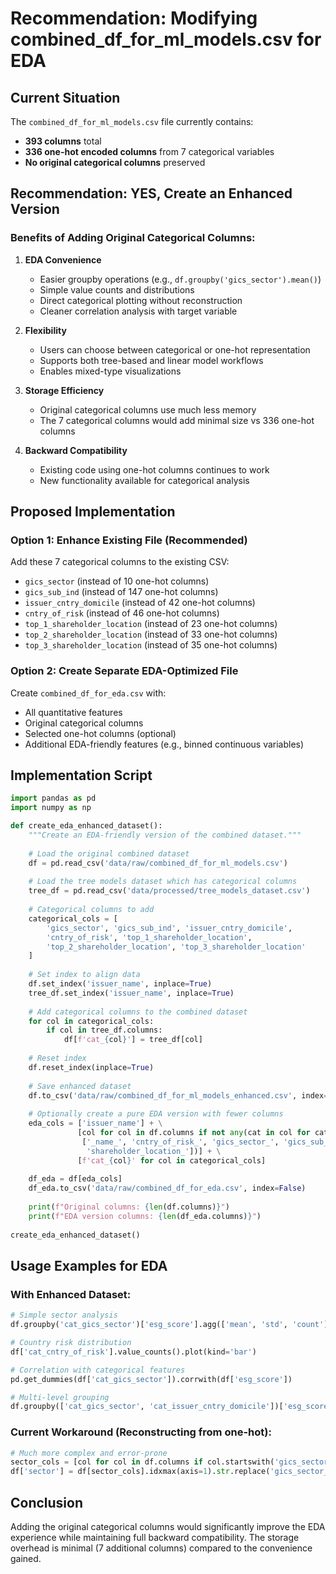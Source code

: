 # Recommendation: Modifying combined_df_for_ml_models.csv for EDA

## Current Situation

The `combined_df_for_ml_models.csv` file currently contains:
- **393 columns** total
- **336 one-hot encoded columns** from 7 categorical variables
- **No original categorical columns** preserved

## Recommendation: YES, Create an Enhanced Version

### Benefits of Adding Original Categorical Columns:

1. **EDA Convenience**
   - Easier groupby operations (e.g., `df.groupby('gics_sector').mean()`)
   - Simple value counts and distributions
   - Direct categorical plotting without reconstruction
   - Cleaner correlation analysis with target variable

2. **Flexibility**
   - Users can choose between categorical or one-hot representation
   - Supports both tree-based and linear model workflows
   - Enables mixed-type visualizations

3. **Storage Efficiency**
   - Original categorical columns use much less memory
   - The 7 categorical columns would add minimal size vs 336 one-hot columns

4. **Backward Compatibility**
   - Existing code using one-hot columns continues to work
   - New functionality available for categorical analysis

## Proposed Implementation

### Option 1: Enhance Existing File (Recommended)
Add these 7 categorical columns to the existing CSV:
- `gics_sector` (instead of 10 one-hot columns)
- `gics_sub_ind` (instead of 147 one-hot columns)
- `issuer_cntry_domicile` (instead of 42 one-hot columns)
- `cntry_of_risk` (instead of 46 one-hot columns)
- `top_1_shareholder_location` (instead of 23 one-hot columns)
- `top_2_shareholder_location` (instead of 33 one-hot columns)
- `top_3_shareholder_location` (instead of 35 one-hot columns)

### Option 2: Create Separate EDA-Optimized File
Create `combined_df_for_eda.csv` with:
- All quantitative features
- Original categorical columns
- Selected one-hot columns (optional)
- Additional EDA-friendly features (e.g., binned continuous variables)

## Implementation Script

```python
import pandas as pd
import numpy as np

def create_eda_enhanced_dataset():
    """Create an EDA-friendly version of the combined dataset."""
    
    # Load the original combined dataset
    df = pd.read_csv('data/raw/combined_df_for_ml_models.csv')
    
    # Load the tree models dataset which has categorical columns
    tree_df = pd.read_csv('data/processed/tree_models_dataset.csv')
    
    # Categorical columns to add
    categorical_cols = [
        'gics_sector', 'gics_sub_ind', 'issuer_cntry_domicile',
        'cntry_of_risk', 'top_1_shareholder_location',
        'top_2_shareholder_location', 'top_3_shareholder_location'
    ]
    
    # Set index to align data
    df.set_index('issuer_name', inplace=True)
    tree_df.set_index('issuer_name', inplace=True)
    
    # Add categorical columns to the combined dataset
    for col in categorical_cols:
        if col in tree_df.columns:
            df[f'cat_{col}'] = tree_df[col]
    
    # Reset index
    df.reset_index(inplace=True)
    
    # Save enhanced dataset
    df.to_csv('data/raw/combined_df_for_ml_models_enhanced.csv', index=False)
    
    # Optionally create a pure EDA version with fewer columns
    eda_cols = ['issuer_name'] + \
               [col for col in df.columns if not any(cat in col for cat in 
                ['_name_', 'cntry_of_risk_', 'gics_sector_', 'gics_sub_ind_',
                 'shareholder_location_'])] + \
               [f'cat_{col}' for col in categorical_cols]
    
    df_eda = df[eda_cols]
    df_eda.to_csv('data/raw/combined_df_for_eda.csv', index=False)
    
    print(f"Original columns: {len(df.columns)}")
    print(f"EDA version columns: {len(df_eda.columns)}")
    
create_eda_enhanced_dataset()
```

## Usage Examples for EDA

### With Enhanced Dataset:
```python
# Simple sector analysis
df.groupby('cat_gics_sector')['esg_score'].agg(['mean', 'std', 'count'])

# Country risk distribution
df['cat_cntry_of_risk'].value_counts().plot(kind='bar')

# Correlation with categorical features
pd.get_dummies(df['cat_gics_sector']).corrwith(df['esg_score'])

# Multi-level grouping
df.groupby(['cat_gics_sector', 'cat_issuer_cntry_domicile'])['esg_score'].mean()
```

### Current Workaround (Reconstructing from one-hot):
```python
# Much more complex and error-prone
sector_cols = [col for col in df.columns if col.startswith('gics_sector_')]
df['sector'] = df[sector_cols].idxmax(axis=1).str.replace('gics_sector_', '')
```

## Conclusion

Adding the original categorical columns would significantly improve the EDA experience while maintaining full backward compatibility. The storage overhead is minimal (7 additional columns) compared to the convenience gained.